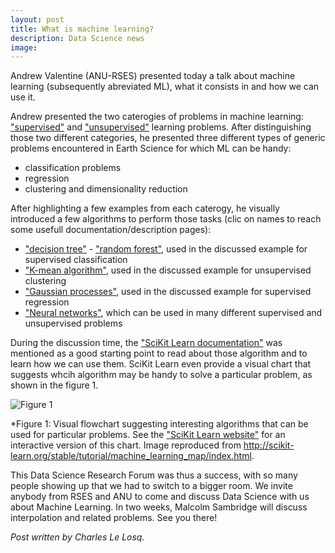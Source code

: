 ```yaml
---
layout: post
title: What is machine learning?
description: Data Science news
image:
---
```


Andrew Valentine (ANU-RSES) presented today a talk about machine learning (subsequently abreviated ML), what it consists in and how we can use it. 

Andrew presented the two caterogies of problems in machine learning: ["supervised"](https://en.wikipedia.org/wiki/Supervised_learning) and ["unsupervised"](https://en.wikipedia.org/wiki/Unsupervised_learning) learning problems. After distinguishing those two different categories, he presented three different types of generic problems encountered in Earth Science for which ML can be handy: 

- classification problems
- regression
- clustering and dimensionality reduction

After highlighting a few examples from each caterogy, he visually introduced a few algorithms to perform those tasks (clic on names to reach some usefull documentation/description pages):

- ["decision tree"](http://scikit-learn.org/stable/modules/tree.html) - ["random forest"](http://scikit-learn.org/stable/modules/ensemble.html#forests-of-randomized-trees), used in the discussed example for supervised classification
- ["K-mean algorithm"](http://scikit-learn.org/stable/auto_examples/cluster/plot_cluster_iris.html), used in the discussed example for unsupervised clustering
- ["Gaussian processes"](http://scikit-learn.org/stable/modules/gaussian_process.html), used in the discussed example for supervised regression
- ["Neural networks"](http://neuralnetworksanddeeplearning.com/), which can be used in many different supervised and unsupervised problems

During the discussion time, the ["SciKit Learn documentation"](http://scikit-learn.org/stable/index.html) was mentioned as a good starting point to read about those algorithm and to learn how we can use them. SciKit Learn even provide a visual chart that suggests whcih algorithm may be handy to solve a particular problem, as shown in the figure 1.

![Figure 1](https://rses-datascience.github.io/rses-datascience.github.io/assets/images/ml_map_skl.png)

*Figure 1: Visual flowchart suggesting interesting algorithms that can be used for particular problems. See the ["SciKit Learn website"](http://scikit-learn.org/stable/tutorial/machine_learning_map/index.html) for an interactive version of this chart. Image reproduced from http://scikit-learn.org/stable/tutorial/machine_learning_map/index.html.

This Data Science Research Forum was thus a success, with so many people showing up that we had to switch to a bigger room. We invite anybody from RSES and ANU to come and discuss Data Science with us about Machine Learning. In two weeks, Malcolm Sambridge will discuss interpolation and related problems. See you there!

*Post written by Charles Le Losq.*